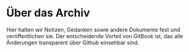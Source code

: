 # Über das Archiv

Hier halten wir Notizen, Gedanken sowie andere Dokumente fest und veröffentlichen sie. Der entscheidende Vorteil von GitBook ist, das alle Änderungen transparent über Github einsehbar sind.



